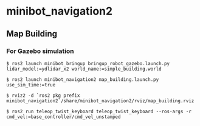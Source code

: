 # minibot_navigation2

## Map Building

### For Gazebo simulation
```shell
$ ros2 launch minibot_bringup bringup_robot_gazebo.launch.py lidar_model:=ydlidar_x2 world_name:=simple_building.world
```
```shell
$ ros2 launch minibot_navigation2 map_building.launch.py use_sim_time:=true
```
```shell
$ rviz2 -d `ros2 pkg prefix minibot_navigation2`/share/minibot_navigation2/rviz/map_building.rviz
```
```shell
$ ros2 run teleop_twist_keyboard teleop_twist_keyboard --ros-args -r cmd_vel:=base_controller/cmd_vel_unstamped
```